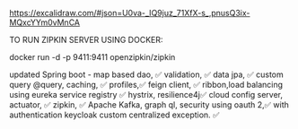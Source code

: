https://excalidraw.com/#json=U0va-_IQ9juz_71XfX-s_,pnusQ3ix-MQxcYYm0vMnCA


TO RUN ZIPKIN SERVER  USING DOCKER: 

docker run -d -p 9411:9411 openzipkin/zipkin



updated
Spring boot - 
map based dao,  ✅
validation, ✅
data jpa, ✅
custom query @query, caching, ✅
profiles,✅
feign client, ✅
ribbon,load balancing using eureka service registry ✅
hystrix, resilience4j✅
cloud config server,
actuator, ✅
zipkin, ✅
Apache Kafka, 
graph ql,
security using oauth 2,✅ with authentication keycloak
custom centralized exception. ✅
